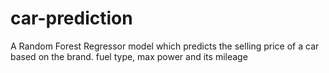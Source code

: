 # car-prediction
 A Random Forest Regressor model which predicts the selling price of a car based on the brand. fuel type, max power and its mileage
